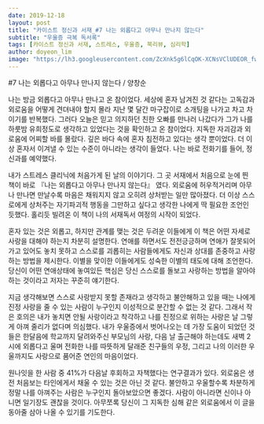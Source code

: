 ```yaml
---
date: 2019-12-18
layout: post
title: "카이스트 정신과 서재_#7 나는 외롭다고 아무나 만나지 않는다"
subtitle: "우울증 극복 독서록"
tags: [카이스트 정신과 서재, 스트레스, 우울증, 북리뷰, 심리학]
author: doyeon_lim
image: "https://lh3.googleusercontent.com/ZcXnk5g6lCqOK-XCNsVClUDEOR_fw6CcTsOY8EgLpZ_lOX-R2-zB1d9Bqo7iRUGl6rUzCaMe6p9oHPWxBpyhjsemuL5OzoYWbiahlrfFU4HoYxM9wFsZ0NPWiVcKRRCyiJ7XULNNc5wepgEMb5x_Mlg8cpcyuRfLp_nJNzRcdUWw1Hm-qjkonLN51C7Fy2tUbno14R8n8CVVeDufnGrzd-dVBcRs4I4_MvG1xAHWiUEYYCmQqDCk7axjaFwHU6_HUtfcm3zI9NHuwaHMqtinz6bMKH-V1XuoQgIarxkTEptGxfpWLieY1rQCboPpiG8JhQJDrR6fAesjLon8g9VP06nRpA90AxAqRK70-pOhkf8XdBXHcA24bc37QjMeVzni_CCcM_tKFFa3NlhtVNJlyZEaqIrdTbx4BwXMgZ2YlGm3shidJa1zwjJt1xloupBDbgZYCJH4wzAOg8U3ueSQVJHlBoVMYu5nyVyagcnfvvpV-8V0xapdteQ6G3gS0AHNn1qefVonfpnr_7svfT-gBKMrwdDdWQRRmGGZFvCkiBLr3DmBFZHYA-5ZcZTpSk7stTP4vaq_zSQGODVZrKgoPlHjWApPAo7tHgN-QJcPakOeKLAG5SL4rJNnxAdqoojhl6f0-5MjcBThxvO1DN2SmITHjdeaFKVmRfOPnAMTR7fne2Nj713oefR7=w800-h1177-no"
---
```


#7 나는 외롭다고 아무나 만나지 않는다 / 양창순


 나는 방금 외롭다고 아무나 만나고 온 참이었다. 세상에 혼자 남겨진 것 같다는 고독감과 외로움을 어떻게 견뎌내야 할지 몰라 지난 몇 달간 마구잡이로 소개팅을 나가고 차고 차이기를 반복했다. 그러다 오늘은 믿고 의지하던 친한 오빠를 만나러 나갔다가 그가 나를 하룻밤 유희정도로 생각하고 있었다는 것을 확인하고 온 참이었다. 지독한 자괴감과 외로움에 어찌할 바를 몰랐다. 깊은 바다 속에 혼자 침전하고 있다는 생각 뿐이었다. 더 이상 혼자서 이겨낼 수 있는 수준이 아니라는 생각이 들었다. 나는 바로 전화기를 들어, 정신과를 예약했다.
 
 내가 스트레스 클리닉에 처음가게  된 날의 이야기다. 그 곳 서재에서 처음으로 눈에 띈 책이 바로 『나는 외롭다고 아무나 만나지 않는다』 였다. 외로움에 허우적거리며 아무나 만나면 만날수록 마음은 채워지지 않고 오히려 상처받는 일만 많아졌다. 더 이상 스스로에게 상처주는 자기파괴적 행동을 그만하고 싶다고 생각한 나에게 딱 필요한 조언인 듯했다. 홀리듯 빌려온 이 책이 나의 서재독서 여정의 시작이 되었다.
 
 혼자 있는 것은 외롭고, 하지만 관계를 맺는 것은 두려운 이들에게 이 책은 어떤 자세로 사랑을 대해야 하는지 차분히 설명한다. 연애를 하면서도 전전긍긍하며 연애가 잘못되어가고 있어도 놓치 못하고 스스로를 괴롭히는 사람들에게도 자신과 상대를 존중하고 사랑하는 방법을 제시한다. 이별을 맞이한 이들에게도 성숙한 이별의 태도에 대해 조언한다. 당신이 어떤 연애상태에 놓여있든 핵심은 당신 스스로를 돌보고 사랑하는 방법을 알아야하는 것이라고 저자는 꾸준히 얘기한다.

지금 생각해보면 스스로 사랑받지 못할 존재라고 생각하고 불안해하고 있을 때는 나에게 진정 사랑을 줄 수 있는 사람이 누구인지 이성적으로 분간할 수 없는 것 같다. 그래서 작은 호의은 내가 놓치면 안될 사랑이라고 착각하고 나를 진정으로 위하는 사랑은 날 그렇게 아껴 줄리가 없다며 의심했다. 내가 우울증에서 벗어나오는 데 가장 도움이 되었던 것들은 한달음에 학교까지 달려와주신 부모님의 사랑, 다음 날 출근해야 하는데도 새벽 2시에 외롭다고 울며 전화한 나를 따뜻하게 달래준 친구들의 우정, 그리고 나의 이러한 우울까지도 사랑으로 품어준 연인의 마음이었다.

원나잇을 한 사람 중 41%가 다음날 후회하고 자책했다는 연구결과가 있다. 외로움은 생전 처음보는 타인에게서 채울 수 있는 것은 아닌 것 같다. 불안하고 우울할수록 차분하게 정말 나를 아껴주는 사람은 누구인지 돌아보았으면 좋겠다. 사람이 아니라면 신이나 아니면 일기장도 괜찮을 것이다. 아무쪼록 당신이 그 지독한 심해 같은 외로움에서 이 글을 동아줄 삼아 나올 수 있기를 기도한다.
